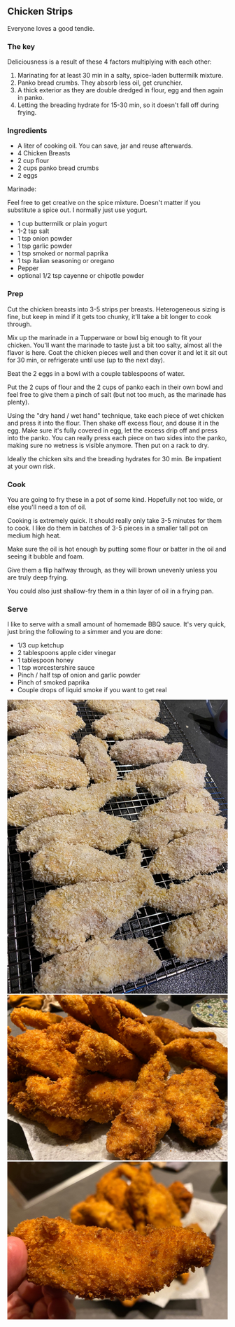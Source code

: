 ## Chicken Strips

Everyone loves a good tendie.

### The key

Deliciousness is a result of these 4 factors multiplying with each other:

1. Marinating for at least 30 min in a salty, spice-laden buttermilk mixture. 
2. Panko bread crumbs. They absorb less oil, get crunchier. 
3. A thick exterior as they are double dredged in flour, egg and then again in panko.
4. Letting the breading hydrate for 15-30 min, so it doesn't fall off during frying. 

### Ingredients 

* A liter of cooking oil. You can save, jar and reuse afterwards.
* 4 Chicken Breasts
* 2 cup flour
* 2 cups panko bread crumbs
* 2 eggs

Marinade:

Feel free to get creative on the spice mixture. Doesn't matter if you substitute a spice out. I normally just use yogurt. 

* 1 cup buttermilk or plain yogurt
* 1-2 tsp salt
* 1 tsp onion powder
* 1 tsp garlic powder
* 1 tsp smoked or normal paprika 
* 1 tsp italian seasoning or oregano 
* Pepper
* optional 1/2 tsp cayenne or chipotle powder

### Prep

Cut the chicken breasts into 3-5 strips per breasts. Heterogeneous sizing is fine, but keep in mind if it gets too chunky, it'll take a bit longer to cook through.

Mix up the marinade in a Tupperware or bowl big enough to fit your chicken. You'll want the marinade to taste just a bit too salty, almost all the flavor is here. Coat the chicken pieces well and then cover it and let it sit out for 30 min, or refrigerate until use (up to the next day). 

Beat the 2 eggs in a bowl with a couple tablespoons of water. 

Put the 2 cups of flour and the 2 cups of panko each in their own bowl and feel free to give them a pinch of salt (but not too much, as the marinade has plenty).

Using the "dry hand / wet hand" technique, take each piece of wet chicken and press it into the flour. Then shake off excess flour, and douse it in the egg. Make sure it's fully covered in egg, let the excess drip off and press into the panko. You can really press each piece on two sides into the panko, making sure no wetness is visible anymore. Then put on a rack to dry.

Ideally the chicken sits and the breading hydrates for 30 min. Be impatient at your own risk.

### Cook 

You are going to fry these in a pot of some kind. Hopefully not too wide, or else you'll need a ton of oil.

Cooking is extremely quick. It should really only take 3-5 minutes for them to cook. I like do them in batches of 3-5 pieces in a smaller tall pot on medium high heat. 

Make sure the oil is hot enough by putting some flour or batter in the oil and seeing it bubble and foam. 

Give them a flip halfway through, as they will brown unevenly unless you are truly deep frying.

You could also just shallow-fry them in a thin layer of oil in a frying pan. 

### Serve 

I like to serve with a small amount of homemade BBQ sauce. It's very quick, just bring the following to a simmer and you are done:


* 1/3 cup ketchup
* 2 tablespoons apple cider vinegar
* 1 tablespoon honey
* 1 tsp worcestershire sauce
* Pinch / half tsp of onion and garlic powder
* Pinch of smoked paprika 
* Couple drops of liquid smoke if you want to get real

![](images/chicken-panko.jpg)
![](images/chicken-strips-1.jpg)
![](images/chicken-strips-2.jpg)
